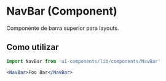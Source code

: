 # NavBar (Component)

Componente de barra superior para layouts.

## Como utilizar

```js
import NavBar from 'ui-components/lib/components/NavBar'
```

```jsx
<NavBar>Foo Bar</NavBar>
```
